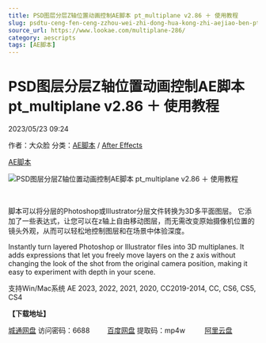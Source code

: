 ```yaml
---
title: PSD图层分层Z轴位置动画控制AE脚本 pt_multiplane v2.86 ＋ 使用教程
slug: psdtu-ceng-fen-ceng-zzhou-wei-zhi-dong-hua-kong-zhi-aejiao-ben-pt-multiplane-v2-86-shi-yong-jiao-cheng
source_url: https://www.lookae.com/multiplane-286/
category: aescripts
tags: [AE脚本]
---
```

# PSD图层分层Z轴位置动画控制AE脚本 pt\_multiplane v2.86 ＋ 使用教程

2023/05/23 09:24

作者：大众脸
分类：[AE脚本](https://www.lookae.com/after-effects/aescripts/) / [After Effects](https://www.lookae.com/after-effects/)

[AE脚本](https://www.lookae.com/tag/ae%e8%84%9a%e6%9c%ac/)

![PSD图层分层Z轴位置动画控制AE脚本 pt_multiplane v2.86 ＋ 使用教程](https://www.lookae.com/wp-content/uploads/2019/05/pt_Multiplane.jpg "PSD图层分层Z轴位置动画控制AE脚本 pt_multiplane v2.86 ＋ 使用教程-LookAE.com")

﻿

脚本可以将分层的Photoshop或Illustrator分层文件转换为3D多平面图层。 它添加了一些表达式，让您可以在z轴上自由移动图层，而无需改变原始摄像机位置的镜头外观，从而可以轻松地控制图层和在场景中体验深度。

Instantly turn layered Photoshop or Illustrator files into 3D multiplanes. It adds expressions that let you freely move layers on the z axis without changing the look of the shot from the original camera position, making it easy to experiment with depth in your scene.

支持Win/Mac系统 AE 2023, 2022, 2021, 2020, CC2019-2014, CC, CS6, CS5, CS4

**【下载地址】**

[城通网盘](https://url70.ctfile.com/f/2827370-860203929-0ef15f?p=4431) 访问密码：6688         [百度网盘](https://pan.baidu.com/s/1G6E3z4vUsFxm4l72TdjrVQ?pwd=mp4w) 提取码：mp4w          [阿里云盘](https://www.aliyundrive.com/s/onmZX8PZt6e)
